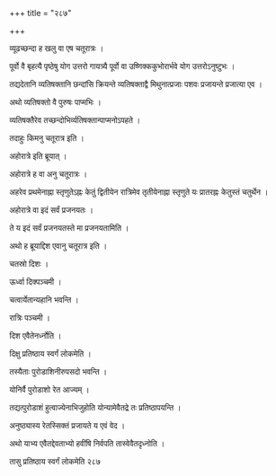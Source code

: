 +++
title = "२८७"

+++

 

व्यूढच्छन्दा ह खलु वा एष चतूरात्रः । 

पूर्वो वै बृहत्यै पृष्ठेषु योग उत्तरो गायत्र्यै पूर्वो वा
उष्णिक्ककुभोरार्भवे योग उत्तरोऽनुष्टुभः । 

तद्यदेतानि व्यतिषक्तानि छन्दांसि क्रियन्ते व्यतिषक्ताद्वै मिथुनात्प्रजाः
पशवः प्रजायन्ते प्रजात्या एव । 

अथो व्यतिषक्तो वै पुरुषः पाप्मभिः । 

व्यतिषक्तैरेव तच्छन्दोभिर्व्यतिषक्तान्पाप्मनोऽपहते । 

तदाहुः किमनु चतूरात्र इति । 

अहोरात्रे इति ब्रूयात् । 

अहोरात्रे ह वा अनु चतूरात्रः । 

अहरेव प्रथमेनाह्ना स्तृणुतेऽह्नः केतुं द्वितीयेन रात्रिमेव तृतीयेनाह्ना
स्तृणुते यः प्रातरह्नः केतुस्तं चतुर्थेन । 

अहोरात्रे वा इदं सर्वं प्रजनयतः । 

ते य इदं सर्वं प्रजनयतस्ते मा प्रजनयतामिति । 

अथो ह ब्रूयाद्दिश एवानु चतूरात्र इति । 

चतस्रो दिशः । 

ऊर्ध्वा दिक्पञ्चमी । 

चत्वार्येतान्यहानि भवन्ति । 

रात्रिः पञ्चमी । 

दिश एवैतेनर्ध्नोति । 

दिक्षु प्रतिष्ठाय स्वर्गं लोकमेति । 

तस्यैताः पुरोडाशिनीरुपसदो भवन्ति । 

योनिर्वै पुरोडाशो रेत आज्यम् । 

तद्यत्पुरोडाशं हुत्वाज्येनाभिजुहोति योन्यामेवैतद्रे तः प्रतिष्ठापयन्ति ।

अनुष्ठ्यास्य रेतस्सिक्तं प्रजायते य एवं वेद । 

अथो याभ्य एवैतद्देवताभ्यो हवींषि निर्वपति तास्वेवैतदृध्नोति । 

तासु प्रतिष्ठाय स्वर्गं लोकमेति २८७
